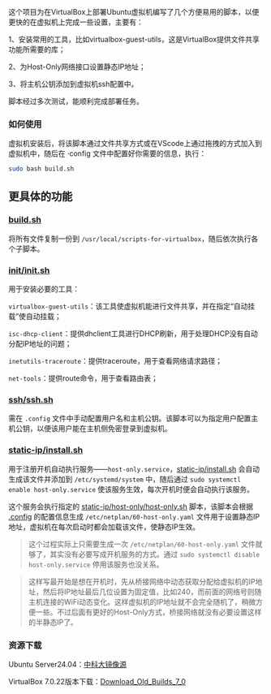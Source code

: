 这个项目为在VirtualBox上部署Ubuntu虚拟机编写了几个方便易用的脚本，以便更快的在虚拟机上完成一些设置，主要有：

1、安装常用的工具，比如virtualbox-guest-utils，这是VirtualBox提供文件共享功能所需要的库；

2、为Host-Only网络接口设置静态IP地址；

3、将主机公钥添加到虚拟机ssh配置中。

脚本经过多次测试，能顺利完成部署任务。

### 如何使用

虚拟机安装后，将该脚本通过文件共享方式或在VScode上通过拖拽的方式加入到虚拟机中，随后在 ·config 文件中配置好你需要的信息，执行：

```bash
sudo bash build.sh
```

## 更具体的功能

### [build.sh](./build.sh)
将所有文件复制一份到 `/usr/local/scripts-for-virtualbox`，随后依次执行各个子脚本。

### [init/init.sh](./inti/init.sh)

用于安装必要的工具：

`virtualbox-guest-utils`：该工具使虚拟机能进行文件共享，并在指定“自动挂载”使自动挂载；

`isc-dhcp-client`：提供dhclient工具进行DHCP刷新，用于处理DHCP没有自动分配IP地址的问题；

`inetutils-traceroute`：提供traceroute，用于查看网络请求路径；

`net-tools`：提供route命令，用于查看路由表；



### [ssh/ssh.sh](./ssh/ssh.sh)

需在 `.config` 文件中手动配置用户名和主机公钥。该脚本可以为指定用户配置主机公钥，以便该用户能在主机侧免密登录到虚拟机。

### [static-ip/install.sh](static-ip/install.sh)

用于注册开机自动执行服务——`host-only.service`，[static-ip/install.sh](static-ip/install.sh) 会自动生成该文件并添加到 `/etc/systemd/system` 中，随后通过 `sudo systemctl enable host-only.service` 使该服务生效，每次开机时便会自动执行该服务。

这个服务会执行指定的 [static-ip/host-only/host-only.sh](static-ip/host-only/host-only.sh) 脚本，该脚本会根据 [.config](.config) 的配置信息生成 `/etc/netplan/60-host-only.yaml` 文件用于设置静态IP地址，虚拟机在每次启动时都会加载该文件，使静态IP生效。

> 这个过程实际上只需要生成一次 `/etc/netplan/60-host-only.yaml` 文件就够了，其实没有必要写成开机服务的方式。通过 `sudo systemctl disable host-only.service` 停用该服务也没关系。

> 这样写最开始是想在开机时，先从桥接网络中动态获取分配给虚拟机的IP地址，然后将IP地址最后几位设置为固定值，比如240，而前面的网络号则随主机连接的WiFi动态变化。这样虚拟机的IP地址就不会完全随机了，稍微方便一些。不过后面有更好的Host-Only方式，桥接网络就没有必要设置这样的半静态IP了。


### 资源下载

Ubuntu Server24.04：[中科大镜像源](https://mirrors.ustc.edu.cn/ubuntu-releases/)

VirtualBox 7.0.22版本下载：[Download_Old_Builds_7_0](https://www.virtualbox.org/wiki/Download_Old_Builds_7_0)